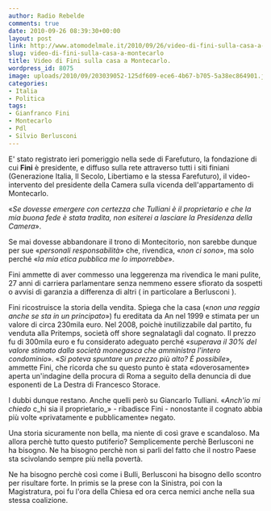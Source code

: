 ```yaml
---
author: Radio Rebelde
comments: true
date: 2010-09-26 08:39:30+00:00
layout: post
link: http://www.atomodelmale.it/2010/09/26/video-di-fini-sulla-casa-a-montecarlo/
slug: video-di-fini-sulla-casa-a-montecarlo
title: Video di Fini sulla casa a Montecarlo.
wordpress_id: 8075
image: uploads/2010/09/203039052-125df609-ece6-4b67-b705-5a38ec864901.jpg
categories:
- Italia
- Politica
tags:
- Gianfranco Fini
- Montecarlo
- Pdl
- Silvio Berlusconi
---
```


E' stato registrato ieri pomeriggio nella sede di Farefuturo, la fondazione di cui **Fini** è presidente, e diffuso sulla rete attraverso tutti i siti finiani (Generazione Italia, Il Secolo, Libertiamo e la stessa Farefuturo), il video-intervento del presidente della Camera sulla vicenda dell'appartamento di Montecarlo.

«_Se dovesse emergere con certezza che Tulliani è il proprietario e che la mia buona fede è stata tradita, non esiterei a lasciare la Presidenza della Camera_».

Se mai dovesse abbandonare il trono di Montecitorio, non sarebbe dunque per sue «_personali responsabilità_» che, rivendica, «_non ci sono_», ma solo perché «_la mia etica pubblica me lo imporrebbe_».

Fini ammette di aver commesso una leggerenza ma rivendica le mani pulite, 27 anni di carriera parlamentare senza nemmeno essere sfiorato da sospetti o avvisi di garanzia a differenza di altri ( in particolare a Berlusconi ).

Fini ricostruisce la storia della vendita. Spiega che la casa («_non una reggia anche se sta in un principato_») fu ereditata da An nel 1999 e stimata per un valore di circa 230mila euro. Nel 2008, poichè inutilizzabile dal partito, fu venduta alla Pritemps, società off shore segnalatagli dal cognato. Il prezzo fu di 300mila euro e fu considerato adeguato perché «_superava il 30% del valore stimato dalla società monegasca che amministra l'intero condominio_». «_Si poteva spuntare un prezzo più alto? È possibile_», ammette Fini, che ricorda che su questo punto è stata «doverosamente» aperta un'indagine della procura di Roma a seguito della denuncia di due esponenti de La Destra di Francesco Storace.

I dubbi dunque restano. Anche quelli però su Giancarlo Tulliani. «_Anch'io mi chiedo_ c_hi sia il proprietario_»  - ribadisce Fini -  nonostante il cognato abbia più volte «privatamente e pubblicamente» negato.

Una storia sicuramente non bella, ma niente di così grave e scandaloso. Ma allora perchè tutto questo putiferio? Semplicemente perchè Berlusconi ne ha bisogno. Ne ha bisogno perchè non si parli del fatto che il nostro Paese sta scivolando sempre più nella povertà.

Ne ha bisogno perchè così come i Bulli, Berlusconi ha bisogno dello scontro per risultare forte. In primis se la prese con la Sinistra, poi con la Magistratura, poi fu l'ora della Chiesa ed ora cerca nemici anche nella sua stessa coalizione.
